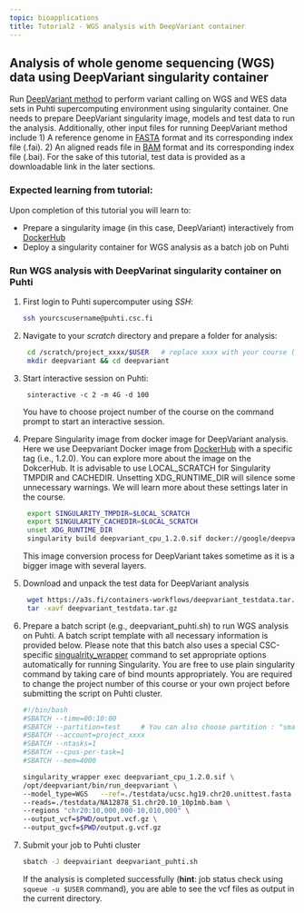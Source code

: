 ```yaml
---
topic: bioapplications
title: Tutorial2 - WGS analysis with DeepVariant container 
---
```


## Analysis of whole genome sequencing (WGS) data using DeepVariant singularity container
Run [DeepVariant method](https://github.com/google/deepvariant) to perform variant calling on WGS and WES data sets in Puhti supercomputing environment using singularity container. One needs to prepare DeepVariant singularity image, models and test data to run the analysis. Additionally, other input files for running DeepVariant method include 1) A reference genome in [FASTA](https://en.wikipedia.org/wiki/FASTA_format) format and its corresponding index file (.fai). 2) An aligned reads file in [BAM](http://genome.sph.umich.edu/wiki/BAM) format and its corresponding index file (.bai). For the sake of this tutorial, test data is provided as a downloadable link in the later sections. 

### Expected learning from tutorial:
Upon completion of this tutorial you will learn to: 
- Prepare a singularity image (in this case, DeepVariant) interactively from [DockerHub](https://hub.docker.com/)
- Deploy a singularity container for WGS analysis as a batch job on Puhti

### Run WGS analysis with DeepVarinat singularity container on Puhti

1. First login to Puhti supercomputer using *SSH*:
   ```bash
   ssh yourcscusername@puhti.csc.fi
   ```
2. Navigate to your *scratch* directory and prepare a folder for analysis:
   ```bash
    cd /scratch/project_xxxx/$USER   # replace xxxx with your course (or own) project number
    mkdir deepvariant && cd deepvariant
   ```
4. Start interactive session on Puhti:
   ```
    sinteractive -c 2 -m 4G -d 100
   ```
    You have to choose project number of the course  on the command prompt to start an interactive session.

5. Prepare Singularity image from docker image for DeepVariant analysis. Here we use Deepvariant Docker image from [DockerHub](https://hub.docker.com/) with a
   specific tag (i.e., 1.2.0). You can explore more about the image on the DokcerHub. It is advisable to use LOCAL_SCRATCH for Singularity TMPDIR and CACHEDIR. 
   Unsetting XDG_RUNTIME_DIR will silence some unnecessary warnings. We will learn more about these settings later in the course.

   ```bash
    export SINGULARITY_TMPDIR=$LOCAL_SCRATCH
    export SINGULARITY_CACHEDIR=$LOCAL_SCRATCH
    unset XDG_RUNTIME_DIR
    singularity build deepvariant_cpu_1.2.0.sif docker://google/deepvariant:1.2.0
   ```
   This image conversion process for DeepVariant takes sometime as it is a bigger image with several layers.
6. Download and unpack the test data for DeepVariant analysis
   ```bash
    wget https://a3s.fi/containers-workflows/deepvariant_testdata.tar.gz
    tar -xavf deepvariant_testdata.tar.gz
   ```
7. Prepare a batch script (e.g., deepvariant_puhti.sh) to run WGS analysis on Puhti. A batch script template with all necessary information is provided below. 
  Please note that this batch also uses a special CSC-specific [singualrity_wrapper](https://docs.csc.fi/computing/containers/run-existing/) command to set
  appropriate options automatically for running Singularity. You are free to use plain singularity command by taking care of bind mounts appropriately. You
  are required to change the project number of this course or your own project before submitting the script on Puhti cluster.
   
   ```bash
   #!/bin/bash
   #SBATCH --time=00:10:00
   #SBATCH --partition=test     # You can also choose partition : "small" for this toy example
   #SBATCH --account=project_xxxx
   #SBATCH --ntasks=1
   #SBATCH --cpus-per-task=1
   #SBATCH --mem=4000

   singularity_wrapper exec deepvariant_cpu_1.2.0.sif \
   /opt/deepvariant/bin/run_deepvariant \
   --model_type=WGS   --ref=./testdata/ucsc.hg19.chr20.unittest.fasta \
   --reads=./testdata/NA12878_S1.chr20.10_10p1mb.bam \
   --regions "chr20:10,000,000-10,010,000" \
   --output_vcf=$PWD/output.vcf.gz \
   --output_gvcf=$PWD/output.g.vcf.gz
   ```
8. Submit your job to Puhti cluster

   ```bash
   sbatch -J deepvairiant deepvariant_puhti.sh
   ```
   If the analysis is completed successfully (**hint**: job status check using `squeue -u $USER` command), you are able to see the vcf files as output in the current directory.
